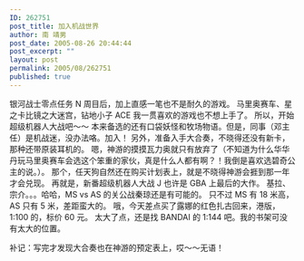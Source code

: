 ```yaml
---
ID: 262751
post_title: 加入机战世界
author: 南 靖男
post_date: 2005-08-26 20:44:44
post_excerpt: ""
layout: post
permalink: 2005/08/262751
published: true
---
```

银河战士零点任务 N 周目后，加上直感一笔也不是耐久的游戏。
马里奥赛车、星之卡比镜之大迷宫，钻地小子 ACE 我一贯喜欢的游戏也不想上手了。
所以，开始超级机器人大战吧～～
本来备选的还有口袋妖怪和牧场物语。但是，同事（邓主任）是机战迷，没办法咯。加入！
另外，准备入手大合奏，不晓得还没有新卡，那种还带原装耳机的。
嗯，神游的摸摸瓦力奥就只有放弃了（不知道为什么华华丹玩马里奥赛车会选这个笨重的家伙，真是什么人都有啊？！我倒是喜欢选碧奇公主的说。）。
那个，任天狗自然还在购买计划表上，就是不晓得神游会捱到那一年才会兑现。
再就是，新番超级机器人大战 J 也许是 GBA 上最后的大作。
基拉、宗介。。。哈哈，MS vs AS 的关公战秦琼还是有可能的。
只不过 MS 有 18 米高，AS 只有 5 米，差距蛮大的。
哦，今天差点买了露娜的红色扎古回来，港版，1:100 的，标价 60 元。
太大了点，还是找 BANDAI 的 1:144 吧。我的书架可没有太大的位置。

补记：写完才发现大合奏也在神游的预定表上，哎～～无语！